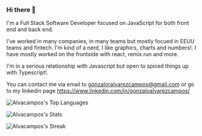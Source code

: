 ### Hi there 👋

I'm a Full Stack Software Developer focused on JavaScript for both front end and back end.

I've worked in many companies, in many teams but mostly focued in EEUU teams and fintech. I'm kind of a nerd, I like graphics, charts and numbers!. I have mostly worked on the frontside with react, remix.run and more.

I'm in a serious relationship with Javascript but open to spiced things up with Typescript!.

You can contact me via email to gonzaloralvarezcampos@gmail.com or go to my linkedin page https://www.linkedin.com/in/gonzaloalvarezcampos/

![Alvacampos's Top Languages](https://github-readme-stats.vercel.app/api/top-langs/?username=Alvacampos&theme=nord&show_icons=true&hide_border=false&layout=compact)

![Alvacampos's Stats](https://github-readme-stats.vercel.app/api?username=Alvacampos&theme=nord&show_icons=true&hide_border=false&count_private=true)

![Alvacampos's Streak](https://github-readme-streak-stats.herokuapp.com/?user=Alvacampos&theme=nord&hide_border=false)
